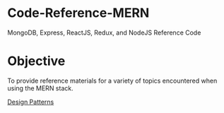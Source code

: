 # Code-Reference-MERN
MongoDB, Express, ReactJS, Redux, and NodeJS Reference Code

# Objective
To provide reference materials for a variety of topics encountered when using the MERN stack.

[Design Patterns](https://github.com/Swhite215/Code-Reference-MERN/tree/master/designPatterns)
